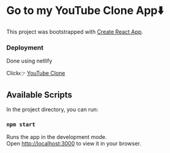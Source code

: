 # Go to my YouTube Clone App⬇️

This project was bootstrapped with [Create React App](https://github.com/facebook/create-react-app).

### Deployment 

Done using netlify

Click👉 [YouTube Clone](https://youtubeashraya.netlify.app/)

## Available Scripts

In the project directory, you can run:

### `npm start`

Runs the app in the development mode.\
Open [http://localhost:3000](http://localhost:3000) to view it in your browser.
